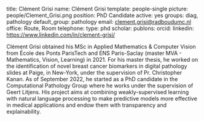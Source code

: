 title: Clément Grisi 
name: Clément Grisi
template: people-single
picture: people/Clement_Grisi.png
position: PhD Candidate
active: yes
groups: diag, pathology
default_group: pathology
email: clement.grisi@radboudumc.nl
office: Route, Room 
telephone:
type: phd
scholar: 
publons: 
orcid: 
linkedin: https://www.linkedin.com/in/clement-grisi/

Clément Grisi obtained his MSc in Applied Mathematics & Computer Vision from École des Ponts ParisTech and ENS Paris-Saclay (master MVA - Mathematics, Vision, Learning) in 2021. For his master thesis, he worked on the identification of novel breast cancer biomarkers in digital pathology slides at Paige, in New-York, under the supervision of Pr. Christopher Kanan.
As of September 2022, he started as a PhD candidate in the Computational Pathology Group where he works under the supervision of Geert Litjens. His project aims at combining weakly-supervised learning with natural language processing to make predictive models more effective in medical applications and endow them with transparency and explainability.
 
